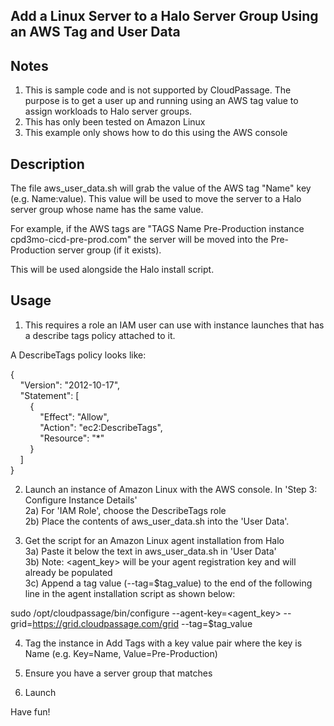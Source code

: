 Add a Linux Server to a Halo Server Group Using an AWS Tag and User Data
-

Notes
-

1) This is sample code and is not supported by CloudPassage.  The purpose is to get a user up and running using an AWS tag value to assign
workloads to Halo server groups.
2) This has only been tested on Amazon Linux
3) This example only shows how to do this using the AWS console

Description
-

The file aws_user_data.sh will grab the value of the AWS tag "Name" key (e.g. Name:value).  This value will be used to
move the server to a Halo server group whose name has the same value.

For example, if the AWS tags are "TAGS Name Pre-Production instance cpd3mo-cicd-pre-prod.com" the server will be moved
into the Pre-Production server group (if it exists).

This will be used alongside the Halo install script.

Usage
-

1) This requires a role an IAM user can use with instance launches that has a describe tags policy attached to it.

A DescribeTags policy looks like:

{  
    &nbsp;&nbsp;&nbsp;&nbsp;"Version": "2012-10-17",  
    &nbsp;&nbsp;&nbsp;&nbsp;"Statement": [  
        &nbsp;&nbsp;&nbsp;&nbsp;&nbsp;&nbsp;&nbsp;&nbsp;{  
            &nbsp;&nbsp;&nbsp;&nbsp;&nbsp;&nbsp;&nbsp;&nbsp;&nbsp;&nbsp;&nbsp;&nbsp;"Effect": "Allow",  
            &nbsp;&nbsp;&nbsp;&nbsp;&nbsp;&nbsp;&nbsp;&nbsp;&nbsp;&nbsp;&nbsp;&nbsp;"Action": "ec2:DescribeTags",  
            &nbsp;&nbsp;&nbsp;&nbsp;&nbsp;&nbsp;&nbsp;&nbsp;&nbsp;&nbsp;&nbsp;&nbsp;"Resource": "*"  
        &nbsp;&nbsp;&nbsp;&nbsp;&nbsp;&nbsp;&nbsp;&nbsp;}  
    &nbsp;&nbsp;&nbsp;&nbsp;]  
}  

2) Launch an instance of Amazon Linux with the AWS console.  In 'Step 3: Configure Instance Details'    
2a) For 'IAM Role', choose the DescribeTags role  
2b) Place the contents of aws_user_data.sh into the 'User Data'.

3) Get the script for an Amazon Linux agent installation from Halo  
3a) Paste it below the text in aws_user_data.sh in 'User Data'  
3b) Note: <agent_key> will be your agent registration key and will already be populated  
3c) Append a tag value (--tag=$tag_value) to the end of the following line in the agent installation script as shown 
below:  

sudo /opt/cloudpassage/bin/configure --agent-key=<agent_key> 
--grid=https://grid.cloudpassage.com/grid --tag=$tag_value  

4) Tag the instance in Add Tags with a key value pair where the key is Name (e.g. Key=Name, Value=Pre-Production)

5) Ensure you have a server group that matches

6) Launch

Have fun!



